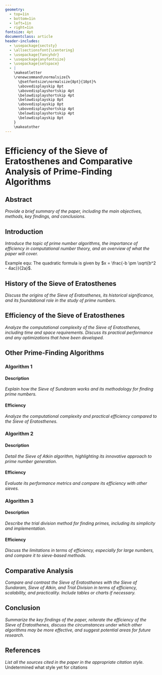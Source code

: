 ```yaml
---
geometry:
  - top=1in
  - bottom=1in
  - left=1in
  - right=1in
fontsize: 4pt
documentclass: article
header-includes:
  - \usepackage{sectsty}
  - \allsectionsfont{\centering}
  - \usepackage{fancyhdr}
  - \usepackage{anyfontsize}
  - \usepackage{setspace}
  - |
    \makeatletter
    \renewcommand\normalsize{%
      \@setfontsize\normalsize{8pt}{10pt}%
      \abovedisplayskip 8pt
      \abovedisplayshortskip 4pt
      \belowdisplayshortskip 4pt
      \belowdisplayskip 8pt
      \abovedisplayskip 8pt
      \abovedisplayshortskip 4pt
      \belowdisplayshortskip 4pt
      \belowdisplayskip 8pt
    }
    \makeatother
---
```


# Efficiency of the Sieve of Eratosthenes and Comparative Analysis of Prime-Finding Algorithms

## Abstract
*Provide a brief summary of the paper, including the main objectives, methods, key findings, and conclusions.*

## Introduction
*Introduce the topic of prime number algorithms, the importance of efficiency in computational number theory, and an overview of what the paper will cover.*

Example equ: The quadratic formula is given by $x = \frac{-b \pm \sqrt{b^2 - 4ac}}{2a}$.

## History of the Sieve of Eratosthenes
*Discuss the origins of the Sieve of Eratosthenes, its historical significance, and its foundational role in the study of prime numbers.*

## Efficiency of the Sieve of Eratosthenes
*Analyze the computational complexity of the Sieve of Eratosthenes, including time and space requirements. Discuss its practical performance and any optimizations that have been developed.*

## Other Prime-Finding Algorithms
### Algorithm 1
#### Description
*Explain how the Sieve of Sundaram works and its methodology for finding prime numbers.*
#### Efficiency
*Analyze the computational complexity and practical efficiency compared to the Sieve of Eratosthenes.*

### Algorithm 2
#### Description
*Detail the Sieve of Atkin algorithm, highlighting its innovative approach to prime number generation.*

#### Efficiency
*Evaluate its performance metrics and compare its efficiency with other sieves.*

### Algorithm 3
#### Description
*Describe the trial division method for finding primes, including its simplicity and implementation.*

#### Efficiency
*Discuss the limitations in terms of efficiency, especially for large numbers, and compare it to sieve-based methods.*

## Comparative Analysis
*Compare and contrast the Sieve of Eratosthenes with the Sieve of Sundaram, Sieve of Atkin, and Trial Division in terms of efficiency, scalability, and practicality. Include tables or charts if necessary.*

## Conclusion
*Summarize the key findings of the paper, reiterate the efficiency of the Sieve of Eratosthenes, discuss the circumstances under which other algorithms may be more effective, and suggest potential areas for future research.*

## References
*List all the sources cited in the paper in the appropriate citation style.* Undetermined what style yet for citations

